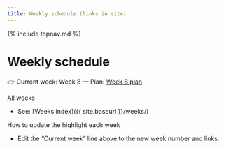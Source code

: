 ```yaml
---
title: Weekly schedule (links in site)
---
```

{% include topnav.md %}

# Weekly schedule

👉 Current week: Week 8 — Plan: [Week 8 plan](https://steven-ryan.github.io/ap-csp_25-26/weeks/week-8/this-week.html)

All weeks
- See: [Weeks index]({{ site.baseurl }}/weeks/)

How to update the highlight each week
- Edit the “Current week” line above to the new week number and links.

